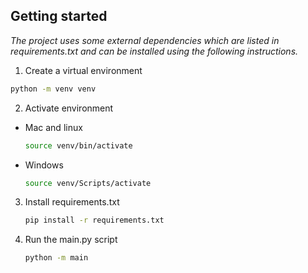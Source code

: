 ## Getting started


_The project uses some external dependencies which are listed in requirements.txt and can be installed using the following instructions._

1. Create a virtual environment 
  ```sh
  python -m venv venv
  ```
2. Activate environment
  * Mac and linux

    ```sh
    source venv/bin/activate
    ```
  * Windows

    ```sh
    source venv/Scripts/activate
    ```
3. Install requirements.txt

    ```sh
    pip install -r requirements.txt
    ```

4. Run the main.py script

    ```sh
    python -m main
    ```